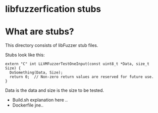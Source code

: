 # libfuzzerfication stubs

# What are stubs?
This directory consists of libFuzzer stub files.

Stubs look like this:

```
extern "C" int LLVMFuzzerTestOneInput(const uint8_t *Data, size_t Size) {
  DoSomething(Data, Size);
  return 0;  // Non-zero return values are reserved for future use.
}
```
Data is the data and size is the size to be tested.

* Build.sh explanation here ..
* Dockerfile
jne..
